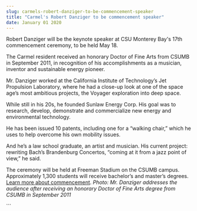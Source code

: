 ```yaml
---
slug: carmels-robert-danziger-to-be-commencement-speaker
title: "Carmel's Robert Danziger to be commencement speaker"
date: January 01 2020
---
```


 
<p>
  Robert Danziger will be the keynote speaker at CSU Monterey Bay's 17th
  commencement ceremony, to be held May 18.
</p>
<p>
  The Carmel resident received an honorary Doctor of Fine Arts from CSUMB in
  September 2011, in recognition of his accomplishments as a musician, inventor
  and sustainable energy pioneer.
</p>
<p>
  Mr. Danziger worked at the California Institute of Technology’s Jet Propulsion
  Laboratory, where he had a close-up look at one of the space age’s most
  ambitious projects, the Voyager exploration into deep space.
</p>
<p>
  While still in his 20s, he founded Sunlaw Energy Corp. His goal was to
  research, develop, demonstrate and commercialize new energy and environmental
  technology.
</p>
<p>
  He has been issued 10 patents, including one for a “walking chair,” which he
  uses to help overcome his own mobility issues.
</p>
<p>
  And he’s a law school graduate, an artist and musician. His current project:
  rewriting Bach’s Brandenburg Concertos, “coming at it from a jazz point of
  view,” he said.
</p>
<p>
  The ceremony will be held at Freeman Stadium on the CSUMB campus.
  Approximately 1,300 students will receive bachelor’s and master’s degrees.
  <a href="https://commencement.csumb.edu/commencement-home"
    >Learn more about commencement</a
  >.
  <em
    >Photo: Mr. Danziger addresses the audience after receiving an honorary
    Doctor of Fine Arts degree from CSUMB in September 2011</em
  >
</p>
<p></p>
```
